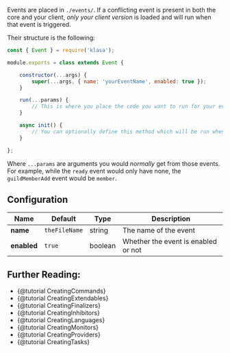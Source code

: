 Events are placed in `./events/`. If a conflicting event is present in both the core and your client, *only your client version* is loaded and will run when that event is triggered.

Their structure is the following:

```javascript
const { Event } = require('klasa');

module.exports = class extends Event {

	constructor(...args) {
		super(...args, { name: 'yourEventName', enabled: true });
	}

	run(...params) {
		// This is where you place the code you want to run for your event
	}

	async init() {
		// You can optionally define this method which will be run when the bot starts (after login, so discord data is available via this.client)
	}

};
```

Where `...params` are arguments you would *normally* get from those events. For example, while the `ready` event would only have none, the `guildMemberAdd` event would be `member`.

## Configuration

| Name        | Default       | Type    | Description                         |
| ----------- | ------------- | ------- | ----------------------------------- |
| **name**    | `theFileName` | string  | The name of the event               |
| **enabled** | `true`        | boolean | Whether the event is enabled or not |

## Further Reading:

- {@tutorial CreatingCommands}
- {@tutorial CreatingExtendables}
- {@tutorial CreatingFinalizers}
- {@tutorial CreatingInhibitors}
- {@tutorial CreatingLanguages}
- {@tutorial CreatingMonitors}
- {@tutorial CreatingProviders}
- {@tutorial CreatingTasks}
